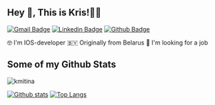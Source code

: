 ## Hey 👋, This is Kris!👩‍💻
[![Gmail Badge](https://img.shields.io/badge/-kristmitina@gmail.com-c14438?style=flat&logo=Gmail&logoColor=white&link=mailto:kristmitina@gmail.com)](mailto:kristmitina@gmail.com) 
[![Linkedin Badge](https://img.shields.io/badge/-kmitina-0072b1?style=flat&logo=Linkedin&logoColor=white&link=https://www.linkedin.com/in/kmitina/)](https://www.linkedin.com/in/kmitina/) [![Github Badge](https://img.shields.io/badge/-kmitina-grey?style=flat&logo=github&logoColor=white&link=https://github.com/kmitina/)](https://www.github.com/kmitina/) <p align='left'>🤓 I'm IOS-developer
🇧🇾 Originally from Belarus 
🔎 I'm looking for a job</p>
## Some of my Github Stats
<p align=left> <img src=https://komarev.com/ghpvc/?username=kmitina alt=kmitina /> </p>

[![Github stats](https://github-readme-stats.vercel.app/api?username=kmitina&theme=material-palenight&show_icons=true&include_all_commits=true&)](https://github.com/kmitina/github-readme-stats)
[![Top Langs](https://github-readme-stats.vercel.app/api/top-langs/?username=kmitina&theme=material-palenight&show_icons=true&)](https://github.com/kmitina/github-readme-stats)


